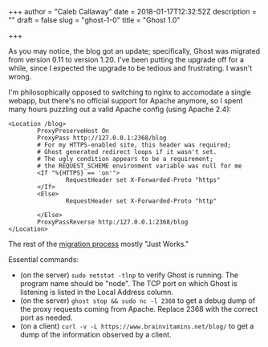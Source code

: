 +++
author = "Caleb Callaway"
date = 2018-01-17T12:32:52Z
description = ""
draft = false
slug = "ghost-1-0"
title = "Ghost 1.0"

+++


As you may notice, the blog got an update; specifically, Ghost was migrated from version 0.11 to version 1.20. I've been putting the upgrade off for a while, since I expected the upgrade to be tedious and frustrating. I wasn't wrong.

I'm philosophically opposed to switching to nginx to accomodate a single webapp, but there's no official support for Apache anymore, so I spent many hours puzzling out a valid Apache config (using Apache 2.4):

```
<Location /blog>
        ProxyPreserveHost On
        ProxyPass http://127.0.0.1:2368/blog
        # For my HTTPS-enabled site, this header was required;
        # Ghost generated redirect loops if it wasn't set.
        # The ugly condition appears to be a requirement;
        # the REQUEST_SCHEME environment variable was null for me
        <If "%{HTTPS} == 'on'">
                RequestHeader set X-Forwarded-Proto "https"
        </If>
        <Else>
                RequestHeader set X-Forwarded-Proto "http"

        </Else>
        ProxyPassReverse http:/127.0.0.1:2368/blog
</Location>
```                

The rest of the [migration process](https://docs.ghost.org/docs/migrating-to-ghost-1-0-0) mostly "Just Works."

Essential commands:

* (on the server) `sudo netstat -tlnp` to verify Ghost is running. The program name should be "node". The TCP port on which Ghost is listening is listed in the Local Address column.
* (on the server) `ghost stop && sudo nc -l 2368` to get a debug dump of the proxy requests coming from Apache. Replace 2368 with the correct port as needed.
* (on a client) `curl -v -L https://www.brainvitamins.net/blog/` to get a dump of the information observed by a client.

